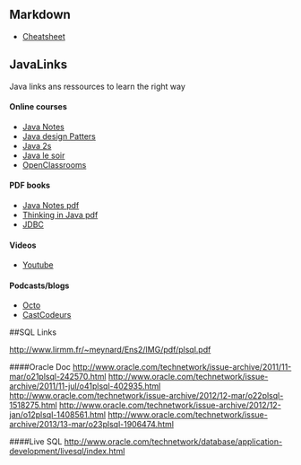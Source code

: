 ## Markdown
- [Cheatsheet](https://github.com/adam-p/markdown-here/wiki/Markdown-Cheatsheet)

## JavaLinks
Java links ans ressources to learn the right way

#### Online courses
- [Java Notes](http://math.hws.edu/javanotes/)
- [Java design Patters](http://java-design-patterns.com/)
- [Java 2s](http://www.java2s.com/)
- [Java le soir](http://blog.paumard.org/cours-tutoriaux/)
- [OpenClassrooms](https://openclassrooms.com/courses/apprenez-a-programmer-en-java/notre-premiere-fenetre)


#### PDF books
- [Java Notes pdf](http://math.hws.edu/eck/cs124/downloads/javanotes7-linked.pdf)
- [Thinking in Java pdf](http://www.greenteapress.com/thinkapjava/thinkapjava.pdf)
- [JDBC](https://www.tutorialspoint.com/jdbc/jdbc_tutorial.pdf)

#### Videos
- [Youtube](https://www.youtube.com/playlist?list=PLE7E8B7F4856C9B19)

#### Podcasts/blogs
- [Octo](http://blog.octo.com/)
- [CastCodeurs](https://lescastcodeurs.com/)


##SQL Links

http://www.lirmm.fr/~meynard/Ens2/IMG/pdf/plsql.pdf

####Oracle Doc
http://www.oracle.com/technetwork/issue-archive/2011/11-mar/o21plsql-242570.html
http://www.oracle.com/technetwork/issue-archive/2011/11-jul/o41plsql-402935.html
http://www.oracle.com/technetwork/issue-archive/2012/12-mar/o22plsql-1518275.html
http://www.oracle.com/technetwork/issue-archive/2012/12-jan/o12plsql-1408561.html
http://www.oracle.com/technetwork/issue-archive/2013/13-mar/o23plsql-1906474.html

####Live SQL
http://www.oracle.com/technetwork/database/application-development/livesql/index.html
